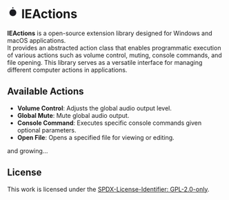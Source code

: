 # <img src="Resources/IE-Brand-Kit/IE-Logo-No-Bg.png" alt="IE Logo" width="26"> IEActions

**IEActions** is a open-source extension library designed for Windows and macOS applications.  
It provides an abstracted action class that enables programmatic execution of various actions such as volume control, muting, console commands, and file opening. This library serves as a versatile interface for managing different computer actions in applications.

## Available Actions
- **Volume Control**: Adjusts the global audio output level.
- **Global Mute**: Mute global audio output.
- **Console Command**: Executes specific console commands given optional parameters.
- **Open File**: Opens a specified file for viewing or editing.  

and growing...

## License
This work is licensed under the [SPDX-License-Identifier: GPL-2.0-only](./LICENSE).
